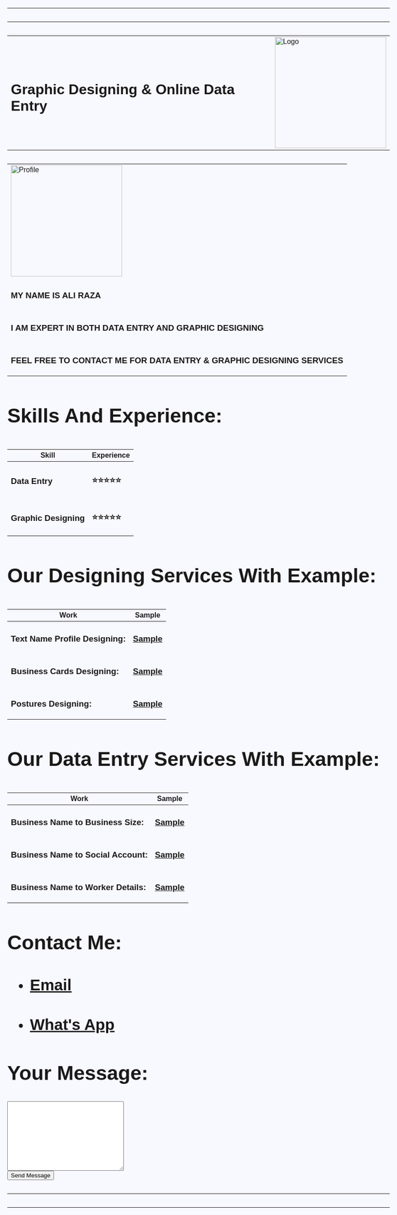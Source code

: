 <!DOCTYPE html>
<html lang="en" dir="ltr">
  <head>
    <meta charset="utf-8">
    <title>Online Work</title>
  <style>
  /* General Styles */
  body {
    background-color: GhostWhite;
    font-family: "Sofia", sans-serif;
    font-size: 30px;
  }

  hr {
    border: none;
    height: 2px;
    background-color: Gray;
    margin: 20px 0;
  }

  h1 {
    font: italic small-caps bold 12px/30px Georgia, serif;
    color: Maroon;
    font-size: 2.5rem;
  }

  h2 {
    font-family: "Serif", sans-serif;
    width: auto;
    background-color: Black;
    color: yellow;
    font-size: 1.8rem;
  }

  h3 {
    color: black;
    font-size: 1.2rem;
  }

  p {
    margin: 10px 0;
  }

  a {
    color: DodgerBlue;
    text-decoration: none;
    font-weight: italic;
  }

  a:hover {
    color: Moccasin;
    text-decoration: underline;
  }

  ul {
    padding-left: 20px;
  }

  /* Center Alignment for Main Content */
  center, .center-content {
    display: flex;
    justify-content: center;
    align-items: center;
    flex-direction: column;
    margin: 20px;
  }

  /* Table Styles */
  table {
    width: 80%;
    margin: 20px auto;
    border-collapse: collapse;
  }

  table thead th {
    background: NavajoWhite;
    color: red;
    padding: 10px;
    text-align: left;
    width: 70%;
  }

  table tbody td {
    border-bottom: 1px solid red;
    padding: 10px;
    color: black;
    font-size: 1.8rem;
  }

  table tbody tr:hover {
    background: BlanchedAlmond;
  }

  img {
    border-radius: 10px;
    box-shadow: 0px 4px 6px rgba(0, 0, 0, 0.6);
  }

  /* Buttons */
  input[type="submit"] {
    background: #4fa6ff;
    color: white;
    border: none;
    padding: 10px 20px;
    font-size: 1.2rem;
    cursor: pointer;
    border-radius: 5px;
    transition: background 0.3s ease;
  }

  input[type="submit"]:hover {
    background: #1a75d3;
  }

  /* Responsive Design */
  @media (max-width: 768px) {
    h1 {
      font-size: 2rem;
    }

    h2 {
      font-size: 1.5rem;
    }

    img {
      width: 100%;
      height: auto;
    }

    table {
      width: 100%;
      font-size: 0.9rem;
    }

    .center-content {
      padding: 10px;
    }
  }
</style>
  </head>
  <body>
    <hr size="3" noshade>
    <hr size="25"noshade>
    <center>
      <table>
        <tr>
          <td><h1>Graphic Designing & Online Data Entry</h1></td>
          <td><img src="logo.png" width="250" height="250" alt="Logo"></td>
        </tr>
      </table>
    </center>
      <table cellspacing='20'>
          <p>
        <tr>
          <td>
            <img src="me1.jpg" width="250" height="250" alt="Profile">
          </td>
        </tr>
            <tr>
           <td>
              <h3>MY NAME IS ALI RAZA</h3>
    </td>
       </tr>
        <tr>
    <td>
<h3>I AM EXPERT IN BOTH DATA ENTRY AND GRAPHIC DESIGNING</h3>
          </td>
          </tr>
          <tr>
        <td>
<h3>FEEL FREE TO CONTACT ME FOR DATA ENTRY & GRAPHIC DESIGNING SERVICES</h3>
</td>
        </tr>
        </p>
      </table>
    <h2>Skills And Experience:</h2>
    <table cellspacing="15">
      <thead>
        <tr>
         <h3> <th>Skill</th> </h3>
        <h3>  <th>Experience</th> </h3>
        </tr>
      </thead>
      <tbody>
        <tr>
          <td><h3>Data Entry</td> </h3>
          <td><h3>⭐⭐⭐⭐⭐</td></h3>
        </tr>
        <tr>
        <td><h3>Graphic Designing</td></h3>
          <td><h3>⭐⭐⭐⭐⭐</td></h3>
        </tr>
      </tbody>
    </table>
    <h2>Our Designing Services With Example:</h2>
    <table cellspacing="15">
      <thead>
        <tr>
         <h3> <th>Work</th> </h3>
        <h3>  <th>Sample</th> </h3>
        </tr>
      </thead>
      <tbody>
        <tr>
          <td><h3>Text Name Profile Designing:</3></td>
          <td><h3><a href="name111.html">Sample</a></td></h3>
        </tr>
        <tr>
        <td><h3>Business Cards Designing:</td></h3>
          <td><h3><a href="card111.html">Sample</a></td></h3>
        </tr>
        <tr>
         <td><h3>Postures Designing:</td></h3>
         <td><h3><a href="post111.html">Sample</a></td></h3>
        </tr>
      </tbody>
    </table>
    <h2>Our Data Entry Services With Example:</h2>
    <table cellspacing="15">
      <thead>
        <tr>
         <h3> <th>Work</th> </h3>
        <h3>  <th>Sample</th> </h3>
        </tr>
      </thead>
      <tbody>
        <tr>
          <td><h3>Business Name to Business Size:</td> </h3>
          <td><h3><a href="https://docs.google.com/spreadsheets/d/1d_0VhAnESVAtlFs1EgyePdzfQ7LriK32YuQjPDASRZ4/edit?usp=sharing">Sample</a></td></h3>
        </tr>
        <tr>
        <td><h3>Business Name to Social Account:</td></h3>
          <td><h3><a href="https://docs.google.com/spreadsheets/d/1JGLryBoud9lvUvaGl8FNtpOD9czZbJzaMW5D0ukZ1ss/edit?usp=sharing">Sample</a></td></h3>
        </tr>
        <tr>
         <td><h3>Business Name to Worker Details:</td></h3>
         <td><h3><a href="https://docs.google.com/spreadsheets/d/1ABZwhYe8AXjO251MLH5PNNWcg5K4mfqVUNzDk1pzBus/edit?usp=sharing">Sample</a></td></h3>
        </tr>
      </tbody>
    </table>
    <h2>Contact Me:</h2>
    <ul>
      <li> <h3><a href="mailto:jamalirazabali112266@gmail.com">Email</a> </h3></li>
      <li> <h3><a href="https://wa.me/923186791421">What's App</a> </h3></li>
    </ul>
    <form action="mailto:jamalirazabali112266@gmail.com" method="post" enctype="text/plain">
      <h2>Your Message:</h2>
      <textarea name="" rows="10" cols="30"></textarea>
      <br>
      <input type="submit" value="Send Message">
    </form>
    <hr size="25" noshade>
    <hr size="3" noshade>
  </body>
</html>
